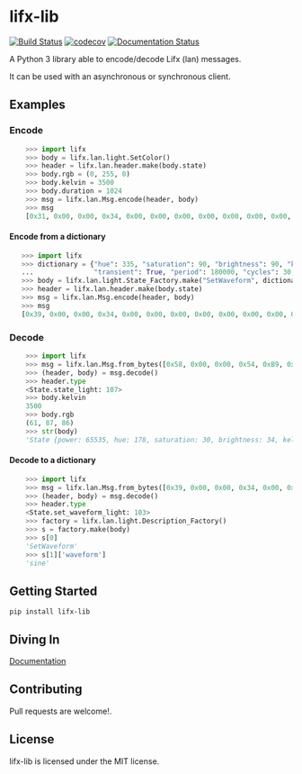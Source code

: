 # lifx-lib

[![Build Status](https://travis-ci.com/majamassarini/lifx-lib.svg?branch=master)](https://travis-ci.com/majamassarini/lifx-lib)
[![codecov](https://codecov.io/gh/majamassarini/lifx-lib/branch/master/graph/badge.svg?token=HQ27JK26MT)](https://codecov.io/gh/majamassarini/lifx-lib)
[![Documentation Status](https://readthedocs.org/projects/lifx-lib/badge/?version=latest)](https://lifx-lib.readthedocs.io/en/latest/?badge=latest)

A Python 3 library able to encode/decode Lifx (lan) messages.

It can be used with an asynchronous or synchronous client.

## Examples

###  Encode
```python
    >>> import lifx
    >>> body = lifx.lan.light.SetColor()
    >>> header = lifx.lan.header.make(body.state)
    >>> body.rgb = (0, 255, 0)
    >>> body.kelvin = 3500
    >>> body.duration = 1024
    >>> msg = lifx.lan.Msg.encode(header, body)
    >>> msg
    [0x31, 0x00, 0x00, 0x34, 0x00, 0x00, 0x00, 0x00, 0x00, 0x00, 0x00, 0x00, 0x00, 0x00, 0x00, 0x00, 0x00, 0x00, 0x00, 0x00, 0x00, 0x00, 0x01, 0x00, 0x00, 0x00, 0x00, 0x00, 0x00, 0x00, 0x00, 0x00, 0x66, 0x00, 0x00, 0x00, 0x00, 0x55, 0x55, 0xFF, 0xFF, 0xFF, 0xFE, 0xAC, 0x0D, 0x00, 0x04, 0x00, 0x00]
```

####  Encode from a dictionary
```python
   >>> import lifx
   >>> dictionary = {"hue": 335, "saturation": 90, "brightness": 90, "kelvin": 3500, "duration": 1000,
   ...               "transient": True, "period": 180000, "cycles": 30, "skew_ratio": 0.5, "waveform": "sine"}
   >>> body = lifx.lan.light.State_Factory.make("SetWaveform", dictionary)
   >>> header = lifx.lan.header.make(body.state)
   >>> msg = lifx.lan.Msg.encode(header, body)
   >>> msg
   [0x39, 0x00, 0x00, 0x34, 0x00, 0x00, 0x00, 0x00, 0x00, 0x00, 0x00, 0x00, 0x00, 0x00, 0x00, 0x00, 0x00, 0x00, 0x00, 0x00, 0x00, 0x00, 0x01, 0x00, 0x00, 0x00, 0x00, 0x00, 0x00, 0x00, 0x00, 0x00, 0x67, 0x00, 0x00, 0x00, 0x00, 0x01, 0x38, 0xEE, 0x66, 0xE6, 0x66, 0xE6, 0xAC, 0x0D, 0x20, 0xBF, 0x02, 0x00, 0x00, 0x00, 0xF0, 0x41, 0x00, 0x00, 0x01]
```


### Decode

```python
    >>> import lifx
    >>> msg = lifx.lan.Msg.from_bytes([0x58, 0x00, 0x00, 0x54, 0xB9, 0x71, 0x5D, 0x07, 0xD0, 0x73, 0xD5, 0x12, 0x1A, 0xF1, 0x00, 0x00, 0x4C, 0x49, 0x46, 0x58, 0x56, 0x32, 0x00, 0x4D, 0x18, 0x52, 0x42, 0x1E, 0xB5, 0xFC, 0x82, 0x14, 0x6B, 0x00, 0x00, 0x00, 0x71, 0x7E, 0xCC, 0x4C, 0x09, 0x57, 0xAC, 0x0D, 0x00, 0x00, 0xFF, 0xFF, 0x4C, 0x49, 0x46, 0x58, 0x20, 0x42, 0x75, 0x6C, 0x62, 0x20, 0x31, 0x32, 0x31, 0x61, 0x66, 0x31, 0x00, 0x00, 0x00, 0x00, 0x00, 0x00, 0x00, 0x00, 0x00, 0x00, 0x00, 0x00, 0x00, 0x00, 0x00, 0x00, 0x00, 0x00, 0x00, 0x00, 0x00, 0x00, 0x00, 0x00])
    >>> (header, body) = msg.decode()
    >>> header.type
    <State.state_light: 107>
    >>> body.kelvin
    3500
    >>> body.rgb
    (61, 87, 86)
    >>> str(body)
    'State {power: 65535, hue: 178, saturation: 30, brightness: 34, kelvin: 3500, rgb: (61, 87, 86), label: LIFX Bulb 121af1}'
```

#### Decode to a dictionary

```python
    >>> import lifx
    >>> msg = lifx.lan.Msg.from_bytes([0x39, 0x00, 0x00, 0x34, 0x00, 0x00, 0x00, 0x00, 0x00, 0x00, 0x00, 0x00, 0x00, 0x00, 0x00, 0x00, 0x00, 0x00, 0x00, 0x00, 0x00, 0x00, 0x01, 0x00, 0x00, 0x00, 0x00, 0x00, 0x00, 0x00, 0x00, 0x00, 0x67, 0x00, 0x00, 0x00, 0x00, 0x01, 0x38, 0xEE, 0x66, 0xE6, 0x66, 0xE6, 0xAC, 0x0D, 0x20, 0xBF, 0x02, 0x00, 0x00, 0x00, 0xF0, 0x41, 0x00, 0x00, 0x01])
    >>> (header, body) = msg.decode()
    >>> header.type
    <State.set_waveform_light: 103>
    >>> factory = lifx.lan.light.Description_Factory()
    >>> s = factory.make(body)
    >>> s[0]
    'SetWaveform'
    >>> s[1]['waveform']
    'sine'
```


## Getting Started

```
pip install lifx-lib
```

## Diving In

[Documentation](https://lifx-lib.readthedocs.io/en/latest/?badge=latest)

## Contributing

Pull requests are welcome!.

## License

lifx-lib is licensed under the MIT license.